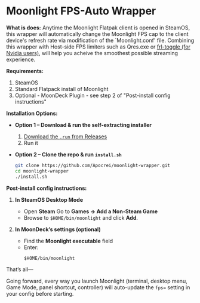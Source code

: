 # Moonlight FPS-Auto Wrapper

**What is does:**
Anytime the Moonlight Flatpak client is opened in SteamOS, this wrapper will automatically change the Moonlight FPS cap to the client device's refresh rate via modification of the `Moonlight.conf' file. Combining this wrapper with Host-side FPS limiters such as Qres.exe or [frl-toggle (for Nvidia users)](https://github.com/FrogTheFrog/frl-toggle), will help you acheive the smoothest possible streaming experience. 

**Requirements:**
1. SteamOS
2. Standard Flatpack install of Moonlight
3. Optional - MoonDeck Plugin - see step 2 of "Post-install config instructions"

**Installation Options:**

- **Option 1 – Download & run the self-extracting installer**  
  1. [Download the `.run` from Releases](https://github.com/Apocrei/moonlight-wrapper/releases/latest)  
  2. Run it

- **Option 2 – Clone the repo & run `install.sh`**  
  ```bash
  git clone https://github.com/Apocrei/moonlight-wrapper.git
  cd moonlight-wrapper
  ./install.sh

**Post-install config instructions:**

1. **In SteamOS Desktop Mode**  
   - Open **Steam** Go to **Games → Add a Non-Steam Game**  
   - Browse to `$HOME/bin/moonlight` and click **Add**.

2. **In MoonDeck’s settings (optional)**  
   - Find the **Moonlight executable** field  
   - Enter:  
     ```
     $HOME/bin/moonlight
     ```

That’s all—

Going forward, every way you launch Moonlight (terminal, desktop menu, Game Mode, panel shortcut, controller) will auto-update the `fps=` setting in your config before starting.  


